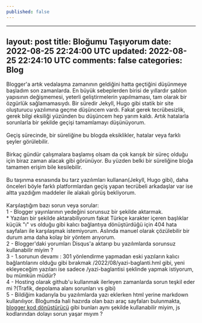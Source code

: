 ```yaml
---
published: false
---
```

---           
layout: post
title: Bloğumu Taşıyorum
date: 2022-08-25 22:24:00 UTC
updated: 2022-08-25 22:24:10 UTC
comments: false
categories: Blog
---
Blogger'a artık vedalaşma zamanının geldiğini hatta geçtiğini düşünmeye başladım son zamanlarda. En büyük sebeplerden birisi de yıllardır şablon yapısının değişmemesi, yeterli geliştirmelerin yapılmaması, tam olarak bir özgürlük sağlamamasıydı. Bir süredir Jekyll, Hugo gibi statik bir site oluşturucu yazılımına geçme düşüncem vardı. Fakat gerek tecrübesizlik, gerek bilgi eksiliği yüzünden bu düşüncem hep yarım kaldı. Artık hatalarla sorunlarla bir şekilde geçişi tamamlamayı düşünüyorum.  
<br />Geçiş sürecinde, bir süreliğine bu blogda eksiklikler, hatalar veya farklı şeyler görülebilir.  
<br />Birkaç gündür çalışmalara başlamış olsam da çok karışık bir süreç olduğu için biraz zaman alacak gibi görünüyor. Bu yüzden belki bir süreliğine bloğa tamamen erişim bile kesilebilir.  
<br />Bu taşınma esnasında bu tarz yazılımları kullanan(Jekyll, Hugo gibi), daha önceleri böyle farklı platformlardan geçiş yapan tecrübeli arkadaşlar var ise altta yazdığım maddeler ile alakalı görüş bekliyorum.  
<br />Karşılaştığım bazı sorun veya sorular:  
1 - Blogger yayınlarının yedeğini sorunsuz bir şekilde aktarmak.  
\* Yazıları bir şekilde aktarabiliyorum fakat Türkçe karakter içeren başlıklar küçük "ı" vs olduğu gibi kalıcı bağlantıya dönüştürdüğü için 404 hata sayfaları ile karşılaşmak istemiyorum. Aslında manuel olarak çözülebilir bir durum ama daha kolay bir yöntem arıyorum.  
2 - Blogger'daki yorumları Disqus'a aktarıp bu yazılımlarda sorunsuz kullanabilir miyim ?  
3 - 1.sorunun devamı : 301 yönlendirme yapmadan eski yazıların kalıcı bağlantılarını olduğu gibi bırakmak /2022/08/yazi-baglanti.hml gibi, yeni ekleyeceğim yazıları ise sadece /yazi-baglantisi şeklinde yapmak istiyorum, bu mümkün müdür?  
4 - Hosting olarak github'u kullanmak ilerleyen zamanlarda sorun teşkil eder mi ?(Trafik, depolama alanı sorunları vs gibi)  
5 - Bildiğim kadarıyla bu yazılımlarda yazı eklerken html yerine markdown kullanılıyor. Bloğumda hali hazırda olan bazı araç sayfaları bulunmakta, [blogger kod dönüştürücü](/p/blogger-kod-donusturucu.html) gibi bunları aynı şekilde kullanabilir miyim, js kodlarından dolayı sorun yaşar mıyım ?
